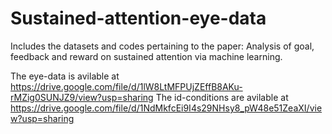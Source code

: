 # Sustained-attention-eye-data
Includes the datasets and codes pertaining to the paper: Analysis of goal, feedback and reward on sustained attention via machine learning.

The eye-data is avilable at https://drive.google.com/file/d/1lW8LtMFPUjZEffB8AKu-rMZig0SUNJZ9/view?usp=sharing
The id-conditions are avilable at https://drive.google.com/file/d/1NdMkfcEi9I4s29NHsy8_pW48e51ZeaXI/view?usp=sharing
